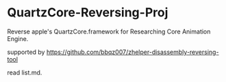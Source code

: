 # QuartzCore-Reversing-Proj
Reverse apple's QuartzCore.framework for Researching Core Animation Engine.

supported by https://github.com/bbqz007/zhelper-disassembly-reversing-tool

read list.md.
